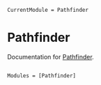 ```@meta
CurrentModule = Pathfinder
```

# Pathfinder

Documentation for [Pathfinder](https://github.com/sethaxen/Pathfinder.jl).

```@index
```

```@autodocs
Modules = [Pathfinder]
```
